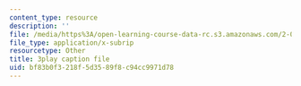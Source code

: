```yaml
---
content_type: resource
description: ''
file: /media/https%3A/open-learning-course-data-rc.s3.amazonaws.com/2-003sc-engineering-dynamics-fall-2011/bf83b0f3218f5d3589f8c94cc9971d78_GUvoVvXwoOQ.vtt
file_type: application/x-subrip
resourcetype: Other
title: 3play caption file
uid: bf83b0f3-218f-5d35-89f8-c94cc9971d78
---
```

